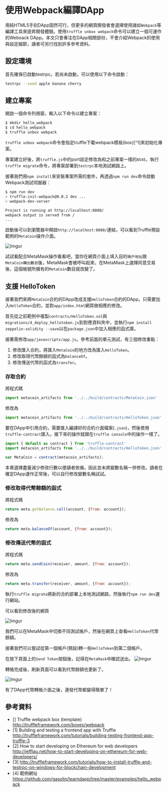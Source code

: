 # 使用Webpack編譯DApp

用純HTML5手刻DApp固然可行，但更多的網頁開發者會選擇使用諸如`Webpack`等編譯工具來提昇開發體驗。使用`truffle unbox webpack`命令可以建立一個可運作的Weboack DApp。本文只會專注在DApp相關部份，不會介紹Webpack的使用與設定細節，讀者可另行找到許多參考資料。

## 設定環境

首先確保已啟動testrpc。若尚未啟動，可以使用以下命令啟動：

```sh
testrpc --seed apple banana cherry
```

## 建立專案

開啟一個命令列視窗，輸入以下命令以建立專案：

```sh
$ mkdir hello_webpack
$ cd hello_webpack
$ truffle unbox webpack
```

`truffle unbox webpack`命令會指定truffle下載webpack模板(box)[^1]來初始化專案。

專案建立好後，將`truffle.js`中的port設定修改為和之前專案一樣的`8545`，執行`truffle migrate`命令，將專案部署到`testrpc`本地測試網路上。

接著我們用`npm install`來安裝專案所需的套件，再透過`npm run dev`命令啟動Webpack測試伺服器：

```sh
$ npm run dev
> truffle-init-webpack@0.0.2 dev ...
> webpack-dev-server

Project is running at http://localhost:8080/
webpack output is served from /
...
```

啟動後可以到瀏覽器中開啟`http://localhost:8080/`連結，可以看到Truffle預設範例的`MetaCoin`操作介面。

![Imgur](https://i.imgur.com/91KBMJh.png)

試試看配合MetaMask操作看看吧，當你在網頁介面上填入目的`帳戶地址`跟`MetaCoin轉出數目`後，MetaMask會被呼叫起來，在MetaMask上選擇同意交易後，這個帳號所擁有的`MetaCoin`數目就改變了。

## 支援 HelloToken

接著我們來將`MetaCoin`合約的DApp改成支援`HelloToken`合約的DApp。只需要加入`HelloToken`合約，並對`app/index.html`網頁做相應的修改。

首先從之前範例中複製`contracts/HelloToken.sol`與`migrations/4_deploy_hellotoken.js`到對應資料夾中，並執行`npm install zeppelin-solidity --save`以在`package.json`中加入相應的函式庫。

接著需修改`app/javascripts/app.js`。參考前面的單元測試，有三個修改重點：

  1. 修改匯入合約，將匯入`MetaCoin`的地方改為匯入`HelloToken`。
  2. 修改取得代幣餘額的函式為`balanceOf`。
  3. 修改傳送代幣的函式為`transfer`。

### 存取合約

將程式碼

```js
import metacoin_artifacts from '../../build/contracts/MetaCoin.json'
```

修改為

```js
import metacoin_artifacts from '../../build/contracts/HelloToken.json'
```

要在DApp中引用合約，需要匯入編譯好的合約介面檔案(`.json`)，然後使用`truffle-contract`匯入。接下來的操作就跟在`truffle console`中的操作一樣了。

```js
import { default as contract } from 'truffle-contract'
import metacoin_artifacts from '../../build/contracts/HelloToken.json'

var MetaCoin = contract(metacoin_artifacts);
```

  本章選擇盡量減少修改行數以便讀者依循，因此並未將變數名稱一併修改。讀者在確定DApp運作正常後，可以自行修改變數名稱試試。

### 修改取得代幣餘額的函式

將程式碼

```js
return meta.getBalance.call(account, {from: account});
```

修改為

```js
return meta.balanceOf(account, {from: account});
```

### 修改傳送代幣的函式

將程式碼

```js
return meta.sendCoin(receiver, amount, {from: account});
```

修改為

```js
return meta.transfer(receiver, amount, {from: account});
```

執行`truffle migrate`將新的合約部署上本地測試網路，然後執行`npm run dev`運行網站。

可以看到修改後的網頁

![Imgur](https://i.imgur.com/hB87eRH.png)

我們可以在MetaMask中切換不同測試帳戶，然後在網頁上查看`HelloToken`代幣餘額。

接著我們可以嘗試從第一個帳戶(預設)轉一些`HelloToken`到第二個帳戶。

在按下頁面上的`Send Token`按鈕後，記得在`MetaMask`中確認送出。
![Imgur](https://i.imgur.com/Sddx7lX.png)

轉帳完成後，刷新頁面可以看到代幣餘額也更新了。

![Imgur](https://i.imgur.com/axQa9FA.png)

有了DApp代幣轉帳介面之後，連發代幣都變得簡單了！

## 參考資料

* [] Truffle webpack box (template) http://truffleframework.com/boxes/webpack
* [1] Building and testing a frontend app with Truffle http://truffleframework.com/tutorials/building-testing-frontend-app-truffle-3
* [2] How to start developing on Ethereum for web developers http://jefflau.net/how-to-start-developing-on-ethereum-for-web-developers/
* [3] http://truffleframework.com/tutorials/how-to-install-truffle-and-testrpc-on-windows-for-blockchain-development
* [4] 範例網址 https://github.com/gasolin/learndapp/tree/master/examples/hello_webpack
